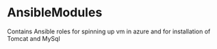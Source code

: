# AnsibleModules
Contains Ansible roles for spinning up vm in azure and for installation of Tomcat and MySql
